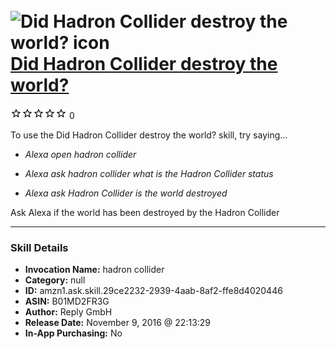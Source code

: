 # &nbsp;<img src="skill_icon" alt="Did Hadron Collider destroy the world? icon" width="36"> [Did Hadron Collider destroy the world?](http://alexa.amazon.com/#skills/amzn1.ask.skill.29ce2232-2939-4aab-8af2-ffe8d4020446)
![0 stars](../../images/ic_star_border_black_18dp_1x.png)![0 stars](../../images/ic_star_border_black_18dp_1x.png)![0 stars](../../images/ic_star_border_black_18dp_1x.png)![0 stars](../../images/ic_star_border_black_18dp_1x.png)![0 stars](../../images/ic_star_border_black_18dp_1x.png) 0

To use the Did Hadron Collider destroy the world? skill, try saying...

* *Alexa open hadron collider*

* *Alexa ask hadron collider what is the Hadron Collider status*

* *Alexa ask Hadron Collider is the world destroyed*

Ask Alexa if the world has been destroyed by the Hadron Collider

***

### Skill Details

* **Invocation Name:** hadron collider
* **Category:** null
* **ID:** amzn1.ask.skill.29ce2232-2939-4aab-8af2-ffe8d4020446
* **ASIN:** B01MD2FR3G
* **Author:** Reply GmbH
* **Release Date:** November 9, 2016 @ 22:13:29
* **In-App Purchasing:** No
